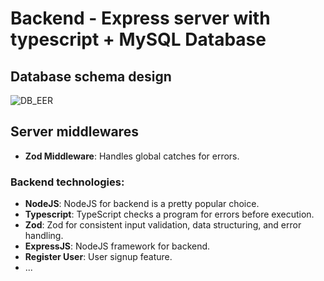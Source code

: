 # Backend - Express server with typescript + MySQL Database

## Database schema design

![DB_EER](https://github.com/nidhish-nayak/linkx/assets/76598208/e8e71580-7aaf-4a2d-bb30-b385aecc943a)

## Server middlewares

-   **Zod Middleware**: Handles global catches for errors.

### Backend technologies:

-   **NodeJS**: NodeJS for backend is a pretty popular choice.
-   **Typescript**: TypeScript checks a program for errors before execution.
-   **Zod**: Zod for consistent input validation, data structuring, and error handling.
-   **ExpressJS**: NodeJS framework for backend.
-   **Register User**: User signup feature.
-   ...
